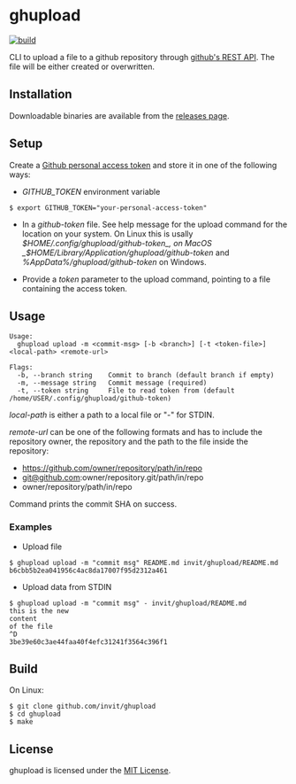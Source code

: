 # ghupload

[![build](https://github.com/invit/ghupload/actions/workflows/build.yml/badge.svg)](https://github.com/invit/ghupload/actions/workflows/build.yml)

CLI to upload a file to a github repository through [github's REST API](https://docs.github.com/en/rest/reference/repos#create-or-update-file-contents). The file will be either created or overwritten.

## Installation

Downloadable binaries are available from the [releases page](https://github.com/invit/ghupload/releases/latest).

## Setup

Create a [Github personal access token](https://docs.github.com/en/github/authenticating-to-github/creating-a-personal-access-token) and store it in one of the following ways:

*  _GITHUB_TOKEN_ environment variable 

```shell
$ export GITHUB_TOKEN="your-personal-access-token"
```

* In a _github-token_ file. See help message for the upload command for the location on your system. On Linux this is usally _$HOME/.config/ghupload/github-token_, on MacOS _$HOME/Library/Application/ghupload/github-token_ and _%AppData%/ghupload/github-token_ on Windows. 

* Provide a _token_ parameter to the upload command, pointing to a file containing the access token. 

## Usage

```
Usage:
  ghupload upload -m <commit-msg> [-b <branch>] [-t <token-file>] <local-path> <remote-url>

Flags:
  -b, --branch string    Commit to branch (default branch if empty)
  -m, --message string   Commit message (required)
  -t, --token string     File to read token from (default /home/USER/.config/ghupload/github-token)
```

_local-path_ is either a path to a local file or "-" for STDIN. 

_remote-url_ can be one of the following formats and has to include the repository owner, the repository and the path to the file inside the repository:
* https://github.com/owner/repository/path/in/repo
* git@github.com:owner/repository.git/path/in/repo
* owner/repository/path/in/repo

Command prints the commit SHA on success.

### Examples

* Upload file

```shell
$ ghupload upload -m "commit msg" README.md invit/ghupload/README.md
b6cbb5b2ea041956c4ac8da17007f95d2312a461
```

* Upload data from STDIN

```shell
$ ghupload upload -m "commit msg" - invit/ghupload/README.md
this is the new 
content 
of the file
^D
3be39e60c3ae44faa40f4efc31241f3564c396f1
```

## Build

On Linux:

```
$ git clone github.com/invit/ghupload 
$ cd ghupload
$ make 
```

## License

ghupload is licensed under the [MIT License](http://opensource.org/licenses/MIT).
